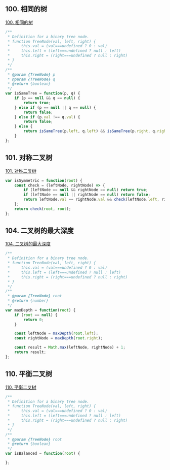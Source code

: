 ## 100. 相同的树

[100. 相同的树](https://leetcode-cn.com/problems/same-tree/)

```js
/**
 * Definition for a binary tree node.
 * function TreeNode(val, left, right) {
 *     this.val = (val===undefined ? 0 : val)
 *     this.left = (left===undefined ? null : left)
 *     this.right = (right===undefined ? null : right)
 * }
 */
/**
 * @param {TreeNode} p
 * @param {TreeNode} q
 * @return {boolean}
 */
var isSameTree = function(p, q) {
    if (p == null && q == null) {
        return true;
    } else if (p == null || q == null) {
        return false;
    } else if (p.val !== q.val) {
        return false;
    } else {
        return isSameTree(p.left, q.left) && isSameTree(p.right, q.right);
    }
};
```

## 101. 对称二叉树

[101. 对称二叉树](https://leetcode-cn.com/problems/symmetric-tree/)

```js
var isSymmetric = function(root) {
    const check = (leftNode, rightNode) => {
        if (leftNode == null && rightNode == null) return true;
        if (leftNode == null || rightNode == null) return false;
        return leftNode.val == rightNode.val && check(leftNode.left, rightNode.right) && check(leftNode.right, rightNode.left);
    };
    return check(root, root);
};
```

## 104. 二叉树的最大深度

[104. 二叉树的最大深度](https://leetcode-cn.com/problems/maximum-depth-of-binary-tree/)

```js
/**
 * Definition for a binary tree node.
 * function TreeNode(val, left, right) {
 *     this.val = (val===undefined ? 0 : val)
 *     this.left = (left===undefined ? null : left)
 *     this.right = (right===undefined ? null : right)
 * }
 */
/**
 * @param {TreeNode} root
 * @return {number}
 */
var maxDepth = function(root) {
    if (root == null) {
        return 0;
    }

    const leftNode = maxDepth(root.left);
    const rightNode = maxDepth(root.right);

    const result = Math.max(leftNode, rightNode) + 1;
    return result;
};
```

## 110. 平衡二叉树

[110. 平衡二叉树](https://leetcode-cn.com/problems/balanced-binary-tree/)

```js
/**
 * Definition for a binary tree node.
 * function TreeNode(val, left, right) {
 *     this.val = (val===undefined ? 0 : val)
 *     this.left = (left===undefined ? null : left)
 *     this.right = (right===undefined ? null : right)
 * }
 */
/**
 * @param {TreeNode} root
 * @return {boolean}
 */
var isBalanced = function(root) {

};
```